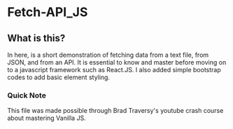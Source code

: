 # Fetch-API_JS
## **What is this?**
In here, is a short demonstration of fetching data from a text file, from JSON, and from an API. It is essential to know and master before moving on to a javascript framework such as React.JS. I also added simple bootstrap codes to add basic element styling.

### Quick Note
This file was made possible through Brad Traversy's youtube crash course about mastering Vanilla JS. 
